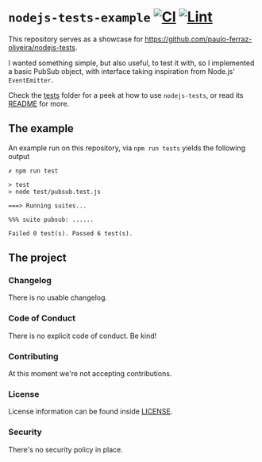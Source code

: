 # `nodejs-tests-example` [![CI][ci-img]][ci] [![Lint][lint-img]][lint]

[ci]: https://github.com/paulo-ferraz-oliveira/nodejs-tests-example/actions/workflows/ci.yml
[ci-img]: https://github.com/paulo-ferraz-oliveira/nodejs-tests-example/actions/workflows/ci.yml/badge.svg
[lint]: https://github.com/paulo-ferraz-oliveira/nodejs-tests-example/actions/workflows/lint.yml
[lint-img]: https://github.com/paulo-ferraz-oliveira/nodejs-tests-example/actions/workflows/lint.yml/badge.svg

This repository serves as a showcase for <https://github.com/paulo-ferraz-oliveira/nodejs-tests>.

I wanted something simple, but also useful, to test it with, so I implemented a
basic PubSub object, with interface taking inspiration from Node.js' `EventEmitter`.

Check the [tests](tests/) folder for a peek at how to use `nodejs-tests`, or read its
[README](https://github.com/paulo-ferraz-oliveira/nodejs-tests) for more.

## The example

An example run on this repository, via `npm run tests` yields the following output

```text
✗ npm run test

> test
> node test/pubsub.test.js

===> Running suites...

%%% suite pubsub: ......

Failed 0 test(s). Passed 6 test(s).
```

## The project

### Changelog

There is no usable changelog.

### Code of Conduct

There is no explicit code of conduct. Be kind!

### Contributing

At this moment we're not accepting contributions.

### License

License information can be found inside [LICENSE](https://github.com/paulo-ferraz-oliveira/nodejs-tests-example/blob/main/LICENSE.md).

### Security

There's no security policy in place.
